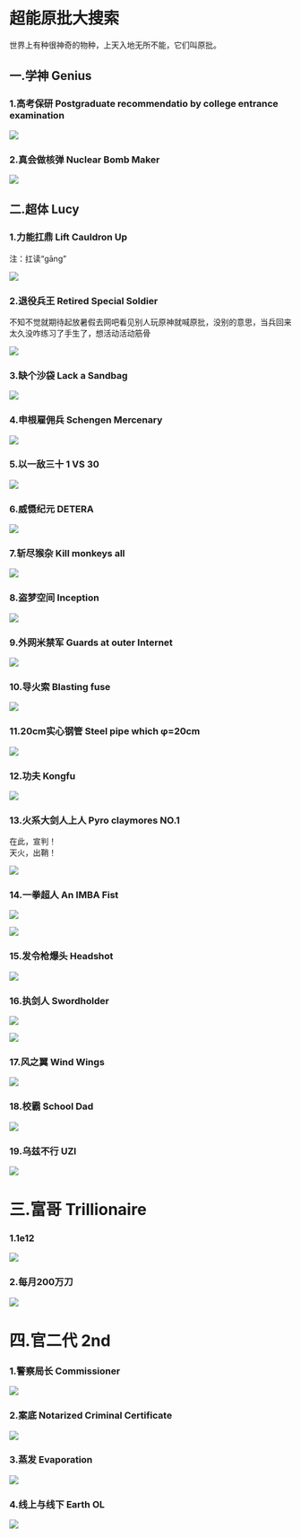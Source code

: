 # 超能原批大搜索

世界上有种很神奇的物种，上天入地无所不能，它们叫原批。

## 一.学神   Genius

### 1.高考保研   Postgraduate recommendatio by college entrance examination

![](https://github.com/DreamingCats/GenshitJokes/raw/main/genshitjokes/超能原批大搜索/学神/高考保研.jpg)

### 2.真会做核弹   Nuclear Bomb Maker

![](https://github.com/DreamingCats/GenshitJokes/raw/main/genshitjokes/超能原批大搜索/学神/真会做核弹.jpg)

## 二.超体   Lucy

### 1.力能扛鼎   Lift Cauldron Up

注：扛读“gāng”

![](https://github.com/DreamingCats/GenshitJokes/raw/main/genshitjokes/超能原批大搜索/超体/力能扛鼎.jpg)

### 2.退役兵王   Retired Special Soldier

不知不觉就期待起放暑假去网吧看见别人玩原神就喊原批，没别的意思，当兵回来太久没咋练习了手生了，想活动活动筋骨

![](https://github.com/DreamingCats/GenshitJokes/raw/main/genshitjokes/超能原批大搜索/超体/退役兵王.jpg)

### 3.缺个沙袋 Lack a Sandbag

![](https://github.com/DreamingCats/GenshitJokes/raw/main/genshitjokes/超能原批大搜索/超体/缺个沙袋.jpg)

### 4.申根雇佣兵 Schengen Mercenary

![](https://github.com/DreamingCats/GenshitJokes/raw/main/genshitjokes/超能原批大搜索/超体/申根雇佣兵.jpg)

### 5.以一敌三十 1 VS 30

![](https://github.com/DreamingCats/GenshitJokes/raw/main/genshitjokes/超能原批大搜索/超体/以一敌三十.jpg)

### 6.威慑纪元  DETERA

![](https://github.com/DreamingCats/GenshitJokes/raw/main/genshitjokes/超能原批大搜索/超体/威慑纪元.jpg)

### 7.斩尽猴杂  Kill monkeys all

![](https://github.com/DreamingCats/GenshitJokes/raw/main/genshitjokes/超能原批大搜索/超体/斩尽猴杂.jpg)

### 8.盗梦空间  Inception

![](https://github.com/DreamingCats/GenshitJokes/raw/main/genshitjokes/超能原批大搜索/超体/盗梦空间.jpg)

### 9.外网米禁军  Guards at outer Internet

![](https://github.com/DreamingCats/GenshitJokes/raw/main/genshitjokes/超能原批大搜索/超体/外网米禁军.jpg)

### 10.导火索   Blasting fuse

![](https://github.com/DreamingCats/GenshitJokes/raw/main/images/超能原批大搜索/超体/导火索.jpg)

### 11.20cm实心钢管   Steel pipe which φ=20cm

![](https://github.com/DreamingCats/GenshitJokes/raw/main/genshitjokes/超能原批大搜索/超体/20cm实心钢管.jpg)

### 12.功夫   Kongfu

![](https://github.com/DreamingCats/GenshitJokes/raw/main/genshitjokes/超能原批大搜索/超体/功夫.jpg)

### 13.火系大剑人上人  Pyro claymores NO.1

在此，宣判！  
天火，出鞘！  

![](https://github.com/DreamingCats/GenshitJokes/raw/main/genshitjokes/超能原批大搜索/超体/火系大剑人上人.jpg)

### 14.一拳超人    An IMBA Fist

![](https://github.com/DreamingCats/GenshitJokes/raw/main/genshitjokes/超能原批大搜索/超体/一拳超人.jpg)

![](https://github.com/DreamingCats/GenshitJokes/raw/main/genshitjokes/超能原批大搜索/超体/无想的一拳.jpg)

### 15.发令枪爆头 Headshot

![](https://github.com/DreamingCats/GenshitJokes/raw/main/genshitjokes/超能原批大搜索/超体/发令枪爆头.jpg)

### 16.执剑人   Swordholder

![](https://github.com/DreamingCats/GenshitJokes/raw/main/genshitjokes/超能原批大搜索/超体/执剑人1.jpg)

![](https://github.com/DreamingCats/GenshitJokes/raw/main/genshitjokes/超能原批大搜索/超体/执剑人2.jpg)

### 17.风之翼   Wind Wings

![](https://github.com/DreamingCats/GenshitJokes/raw/main/genshitjokes/超能原批大搜索/超体/风之翼.jpg)

### 18.校霸   School Dad

![](https://github.com/DreamingCats/GenshitJokes/raw/main/genshitjokes/超能原批大搜索/超体/校霸.jpg)

### 19.乌兹不行   UZI

![](https://github.com/DreamingCats/GenshitJokes/raw/main/genshitjokes/超能原批大搜索/超体/乌兹不行.jpg)


# 三.富哥   Trillionaire

### 1.1e12

![](https://github.com/DreamingCats/GenshitJokes/raw/main/genshitjokes/超能原批大搜索/富哥/1e12.jpg)

### 2.每月200万刀

![](https://github.com/DreamingCats/GenshitJokes/raw/main/genshitjokes/超能原批大搜索/富哥/每月200万刀.jpg)

# 四.官二代   2nd

### 1.警察局长   Commissioner

![](https://github.com/DreamingCats/GenshitJokes/raw/main/genshitjokes/超能原批大搜索/官二代/警察局长.jpg)

### 2.案底   Notarized Criminal Certificate

![](https://github.com/DreamingCats/GenshitJokes/raw/main/genshitjokes/超能原批大搜索/官二代/案底.jpg)

### 3.蒸发   Evaporation

![](https://github.com/DreamingCats/GenshitJokes/raw/main/genshitjokes/超能原批大搜索/官二代/蒸发.jpg)

### 4.线上与线下   Earth OL

![](https://github.com/DreamingCats/GenshitJokes/raw/main/genshitjokes/超能原批大搜索/官二代/线上与线下.jpg)